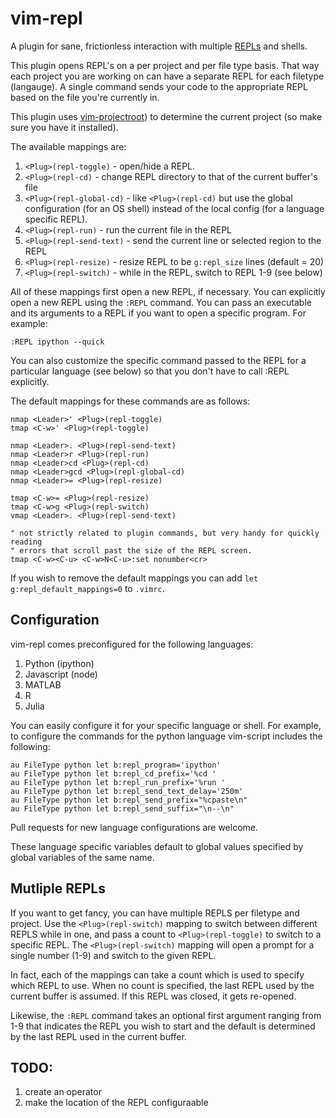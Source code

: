 # vim-repl

A plugin for sane, frictionless interaction with multiple
[REPLs](https://en.wikipedia.org/wiki/Read%E2%80%93eval%E2%80%93print_loop) and
shells.

This plugin opens REPL's on a per project and per file type basis. That way
each project you are working on can have a separate REPL for each filetype
(langauge). A single command sends your code to the appropriate REPL based on
the file you're currently in.

This plugin uses [vim-projectroot](https://github.com/dbakker/vim-projectroot))
to determine the current project (so make sure you have it installed).

The available mappings are:

1. `<Plug>(repl-toggle)` - open/hide a REPL.
2. `<Plug>(repl-cd)` - change REPL directory to that of the current buffer's file
3. `<Plug>(repl-global-cd)` - like `<Plug>(repl-cd)` but use the global
   configuration (for an OS shell) instead of the local config (for a language
   specific REPL).
4. `<Plug>(repl-run)` - run the current file in the REPL
5. `<Plug>(repl-send-text)` - send the current line or selected region to the REPL
6. `<Plug>(repl-resize)` - resize REPL to be `g:repl_size` lines (default = 20)
7. `<Plug>(repl-switch)` - while in the REPL, switch to REPL 1-9 (see below)

All of these mappings first open a new REPL, if necessary. You can explicitly
open a new REPL using the `:REPL` command. You can pass an executable and its
arguments to a REPL if you want to open a specific program. For example:

```vim
:REPL ipython --quick
```

You can also customize the specific command passed to the REPL for a particular
language (see below) so that you don't have to call :REPL explicitly.

The default mappings for these commands are as follows:

```vim
nmap <Leader>' <Plug>(repl-toggle)
tmap <C-w>' <Plug>(repl-toggle)

nmap <Leader>. <Plug>(repl-send-text)
nmap <Leader>r <Plug>(repl-run)
nmap <Leader>cd <Plug>(repl-cd)
nmap <Leader>gcd <Plug>(repl-global-cd)
nmap <Leader>= <Plug>(repl-resize)

tmap <C-w>= <Plug>(repl-resize)
tmap <C-w>g <Plug>(repl-switch)
vmap <Leader>. <Plug>(repl-send-text)

" not strictly related to plugin commands, but very handy for quickly reading
" errors that scroll past the size of the REPL screen.
tmap <C-w><C-u> <C-w>N<C-u>:set nonumber<cr> 
```

If you wish to remove the default mappings you can add `let
g:repl_default_mappings=0` to `.vimrc`.

## Configuration

vim-repl comes preconfigured for the following languages:

1. Python (ipython)
2. Javascript (node)
3. MATLAB
4. R
5. Julia

You can easily configure it for your specific language or shell. For example,
to configure the commands for the python language vim-script includes the
following:

```vim
au FileType python let b:repl_program='ipython'
au FileType python let b:repl_cd_prefix='%cd '
au FileType python let b:repl_run_prefix='%run '
au FileType python let b:repl_send_text_delay='250m'
au FileType python let b:repl_send_prefix="%cpaste\n"
au FileType python let b:repl_send_suffix="\n--\n"
```

Pull requests for new language configurations are welcome.

These language specific variables default to global values specified
by global variables of the same name. 

## Mutliple REPLs

If you want to get fancy, you can have multiple REPLS per filetype and project.
Use the `<Plug>(repl-switch)` mapping to switch between different REPLS while
in one, and pass a count to `<Plug>(repl-toggle)` to switch to a specific REPL.
The `<Plug>(repl-switch)` mapping will open a prompt for a single number (1-9)
and switch to the given REPL.

In fact, each of the mappings can take a count which is used to specify which
REPL to use. When no count is specified, the last REPL used by the current
buffer is assumed. If this REPL was closed, it gets re-opened.

Likewise, the `:REPL` command takes an optional first argument ranging from 1-9
that indicates the REPL you wish to start and the default is determined
by the last REPL used in the current buffer.

## TODO:
1. create an operator
2. make the location of the REPL configuraable
